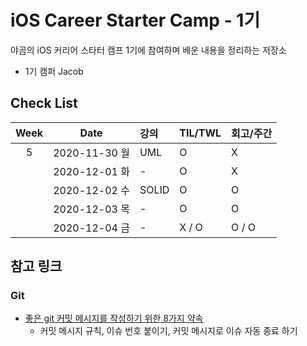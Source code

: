 # iOS Career Starter Camp - 1기

야곰의 iOS 커리어 스타터 캠프 1기에 참여하며 배운 내용을 정리하는 저장소

- 1기 캠퍼 Jacob

## Check List

| Week  | Date          | 강의      | TIL/TWL | 회고/주간 | 
| :---: | :-----------: | :-------- | :-----  | :-------  |
| 5     | 2020-11-30 월 | UML       | O       | X         |
|       | 2020-12-01 화 | -         | O       | X         |
|       | 2020-12-02 수 | SOLID     | O       | O         |
|       | 2020-12-03 목 | -         | O       | O         |
|       | 2020-12-04 금 | -         | X / O   | O / O     |

## 참고 링크

### Git 

- [좋은 git 커밋 메시지를 작성하기 위한 8가지 약속](https://djkeh.github.io/articles/How-to-write-a-git-commit-message-kor/)
    - 커밋 메시지 규칙, 이슈 번호 붙이기, 커밋 메시지로 이슈 자동 종료 하기